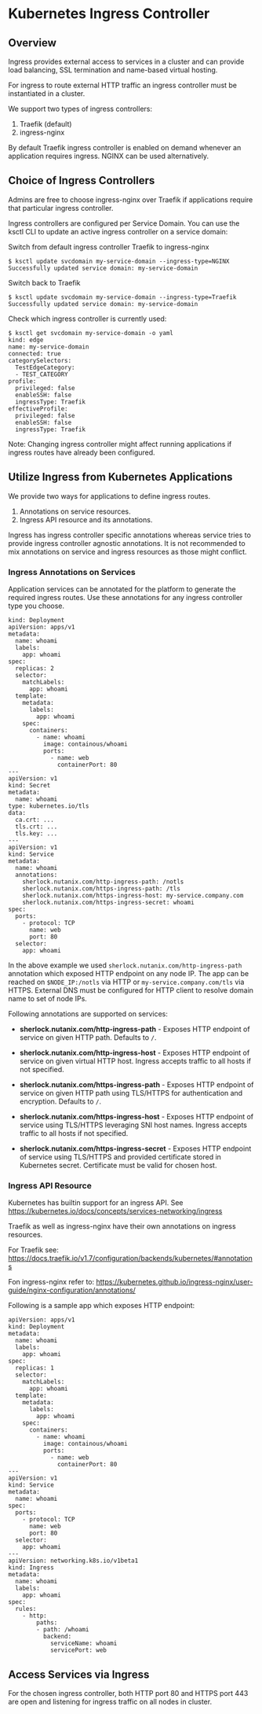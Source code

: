 # Kubernetes Ingress Controller

##  Overview

Ingress provides external access to services in a cluster and can provide load balancing, SSL termination and name-based virtual hosting.

For ingress to route external HTTP traffic an ingress controller must be instantiated in a cluster.

We support two types of ingress controllers:

1. Traefik (default)
2. ingress-nginx

By default Traefik ingress controller is enabled on demand whenever an application requires ingress. NGINX can be used alternatively.

## Choice of Ingress Controllers

Admins are free to choose ingress-nginx over Traefik if applications require that particular ingress controller.

Ingress controllers are configured per Service Domain. You can use the ksctl CLI to update an active ingress controller on a service domain:

Switch from default ingress controller Traefik to ingress-nginx

```
$ ksctl update svcdomain my-service-domain --ingress-type=NGINX
Successfully updated service domain: my-service-domain
```

Switch back to Traefik

```
$ ksctl update svcdomain my-service-domain --ingress-type=Traefik
Successfully updated service domain: my-service-domain
```

Check which ingress controller is currently used:

```
$ ksctl get svcdomain my-service-domain -o yaml
kind: edge
name: my-service-domain
connected: true
categorySelectors:
  TestEdgeCategory:
  - TEST_CATEGORY
profile:
  privileged: false
  enableSSH: false
  ingressType: Traefik
effectiveProfile:
  privileged: false
  enableSSH: false
  ingressType: Traefik
```

Note: Changing ingress controller might affect running applications if ingress routes have already been configured.

## Utilize Ingress from Kubernetes Applications

We provide two ways for applications to define ingress routes. 

1. Annotations on service resources.
2. Ingress API resource and its annotations.

Ingress has ingress controller specific annotations whereas service tries to provide ingress controller agnostic annotations. It is not recommended to mix annotations on service and ingress resources as those might conflict.

### Ingress Annotations on Services

Application services can be annotated for the platform to generate the required ingress routes. Use these annotations for any ingress controller type you choose.

```
kind: Deployment
apiVersion: apps/v1
metadata:
  name: whoami
  labels:
    app: whoami
spec:
  replicas: 2
  selector:
    matchLabels:
      app: whoami
  template:
    metadata:
      labels:
        app: whoami
    spec:
      containers:
        - name: whoami
          image: containous/whoami
          ports:
            - name: web
              containerPort: 80
---
apiVersion: v1
kind: Secret
metadata:
  name: whoami
type: kubernetes.io/tls
data:
  ca.crt: ...
  tls.crt: ...
  tls.key: ...
---
apiVersion: v1
kind: Service
metadata:
  name: whoami
  annotations:
    sherlock.nutanix.com/http-ingress-path: /notls
    sherlock.nutanix.com/https-ingress-path: /tls
    sherlock.nutanix.com/https-ingress-host: my-service.company.com
    sherlock.nutanix.com/https-ingress-secret: whoami
spec:
  ports:
    - protocol: TCP
      name: web
      port: 80
  selector:
    app: whoami
```

In the above example we used `sherlock.nutanix.com/http-ingress-path` annotation which exposed HTTP endpoint on any node IP. The app can be reached on `$NODE_IP:/notls` via HTTP or `my-service.company.com/tls` via HTTPS. External DNS must be configured for HTTP client to resolve domain name to set of node IPs.

Following annotations are supported on services:

* **sherlock.nutanix.com/http-ingress-path** - Exposes HTTP endpoint of service on given HTTP path. Defaults to `/`.

* **sherlock.nutanix.com/http-ingress-host** - Exposes HTTP endpoint of service on given virtual HTTP host. Ingress accepts traffic to all hosts if not specified.

* **sherlock.nutanix.com/https-ingress-path** - Exposes HTTP endpoint of service on given HTTP path using TLS/HTTPS for authentication and encryption. Defaults to `/`.

* **sherlock.nutanix.com/https-ingress-host** - Exposes HTTP endpoint of service using TLS/HTTPS leveraging SNI host names. Ingress accepts traffic to all hosts if not specified.

* **sherlock.nutanix.com/https-ingress-secret** - Exposes HTTP endpoint of service using TLS/HTTPS and provided certificate stored in Kubernetes secret. Certificate must be valid for chosen host.


### Ingress API Resource

Kubernetes has builtin support for an ingress API. See https://kubernetes.io/docs/concepts/services-networking/ingress

Traefik as well as ingress-nginx have their own annotations on ingress resources.

For Traefik see: https://docs.traefik.io/v1.7/configuration/backends/kubernetes/#annotations

Fon ingress-nginx refer to: https://kubernetes.github.io/ingress-nginx/user-guide/nginx-configuration/annotations/

Following is a sample app which exposes HTTP endpoint: 

```
apiVersion: apps/v1
kind: Deployment
metadata:
  name: whoami
  labels:
    app: whoami
spec:
  replicas: 1
  selector:
    matchLabels:
      app: whoami
  template:
    metadata:
      labels:
        app: whoami
    spec:
      containers:
        - name: whoami
          image: containous/whoami
          ports:
            - name: web
              containerPort: 80
---
apiVersion: v1
kind: Service
metadata:
  name: whoami
spec:
  ports:
    - protocol: TCP
      name: web
      port: 80
  selector:
    app: whoami
---
apiVersion: networking.k8s.io/v1beta1
kind: Ingress
metadata:
  name: whoami
  labels:
    app: whoami
spec:
  rules:
    - http:
        paths:
        - path: /whoami
          backend:
            serviceName: whoami
            servicePort: web
```

## Access Services via Ingress

For the chosen ingress controller, both HTTP port 80 and HTTPS port 443 are open and listening for ingress traffic on all nodes in cluster.